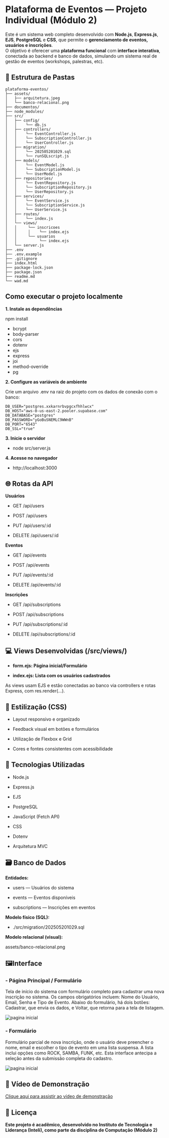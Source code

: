 # Plataforma de Eventos — Projeto Individual (Módulo 2)

Este é um sistema web completo desenvolvido com **Node.js**, **Express.js**, **EJS**, **PostgreSQL** e **CSS**, que permite o **gerenciamento de eventos, usuários e inscrições**.  
O objetivo é oferecer uma **plataforma funcional** com **interface interativa**, conectada ao backend e banco de dados, simulando um sistema real de gestão de eventos (workshops, palestras, etc).

## 📁 Estrutura de Pastas

```
plataforma-eventos/
├── assets/
│   ├── arquitetura.jpeg
│   └── banco-relacional.png
├── documentos/
├── node_modules/
├── src/
│   ├── config/
│   │    └── db.js
│   ├── controllers/
│   │    └── EventController.js
│   │    └── SubscriptionController.js
│   │    └── UserController.js
│   ├── migration/
│   │    └── 202505201029.sql
│   │    └── runSQLscript.js
│   ├── models/
│   │    └── EventModel.js
│   │    └── SubscriptionModel.js
│   │    └── UserModel.js
│   ├── repositories/
│   │    └── EventRepository.js
│   │    └── SubscriptionRepository.js
│   │    └── UserRepository.js
│   ├── services/
│   │    └── EventService.js
│   │    └── SubscriptionService.js
│   │    └── UserService.js
│   ├── routes/
│   │    └── index.js
│   └── views/
│   │     └── inscricoes
│   │     │    └── index.ejs
│   │     └── usuarios
│   │          └── index.ejs
│   └── server.js
├── .env
├── .env.example
├── .gitignore
├── index.html
├── package-lock.json
├── package.json
├── readme.md
└── wad.md
```

## Como executar o projeto localmente

**1. Instale as dependências**

npm install

- bcrypt
- body-parser
- cors
- dotenv
- ejs
- express
- joi
- method-override
- pg

**2. Configure as variáveis de ambiente**

Crie um arquivo .env na raiz do projeto com os dados de conexão com o banco:

```
DB_USER="postgres.xxkarnrbvpgcxfhhlwcx"
DB_HOST="aws-0-us-east-2.pooler.supabase.com"
DB_DATABASE="postgres"
DB_PASSWORD="yGoBuSNEMLC9WWnB"
DB_PORT="6543"
DB_SSL="true"
```

**3. Inicie o servidor**

- node src/server.js

**4. Acesse no navegador**

- http://localhost:3000

## 🌐 Rotas da API

**Usuários**

- GET /api/users

- POST /api/users

- PUT /api/users/:id

- DELETE /api/users/:id

**Eventos**

- GET /api/events

- POST /api/events

- PUT /api/events/:id

- DELETE /api/events/:id

**Inscrições**

- GET /api/subscriptions

- POST /api/subscriptions

- PUT /api/subscriptions/:id

- DELETE /api/subscriptions/:id

## 💻 Views Desenvolvidas (/src/views/)

- **form.ejs: Página inicial/Formulário**

- **index.ejs: Lista com os usuários cadastrados**

As views usam EJS e estão conectadas ao banco via controllers e rotas Express, com res.render(...).

## 🎨 Estilização (CSS)

- Layout responsivo e organizado

- Feedback visual em botões e formulários

- Utilização de Flexbox e Grid

- Cores e fontes consistentes com acessibilidade

## 🧱 Tecnologias Utilizadas

- Node.js

- Express.js

- EJS

- PostgreSQL

- JavaScript (Fetch API)

- CSS

- Dotenv

- Arquitetura MVC

## 🗃️ Banco de Dados

**Entidades:**

- users — Usuários do sistema

- events — Eventos disponíveis

- subscriptions — Inscrições em eventos

**Modelo físico (SQL):**

- ./src/migration/202505201029.sql

**Modelo relacional (visual):**

assets/banco-relacional.png

## 🖼️**Interface**

### **- Página Principal / Formulário**

Tela de início do sistema com formulário completo para cadastrar uma nova inscrição no sistema. Os campos obrigatórios incluem: Nome do Usuário, Email, Senha e Tipo de Evento. Abaixo do formulário, há dois botões: Cadastrar, que envia os dados, e Voltar, que retorna para a tela de listagem.

![pagina inicial](assets/formulario.png)

### **- Formulário**

Formulário parcial de nova inscrição, onde o usuário deve preencher o nome, email e escolher o tipo de evento em uma lista suspensa. A lista inclui opções como ROCK, SAMBA, FUNK, etc. Esta interface antecipa a seleção antes da submissão completa do cadastro.

![pagina inicial](assets/selecao.png)

## **🎥 Vídeo de Demonstração**

[Clique aqui para assistir ao vídeo de demonstração](https://drive.google.com/file/d/1yo3gLndQphmrcAlHZjg9uLDdoRJ76pNz/view?usp=sharing)

## 📄 Licença

**Este projeto é acadêmico, desenvolvido no Instituto de Tecnologia e Liderança (Inteli), como parte da disciplina de Computação (Módulo 2)**
